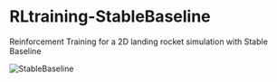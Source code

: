 # RLtraining-StableBaseline
Reinforcement Training for a 2D landing rocket simulation with Stable Baseline

![StableBaseline](https://user-images.githubusercontent.com/66371106/233314160-9193a53f-a0ad-4c30-b061-a043764f710d.PNG)
